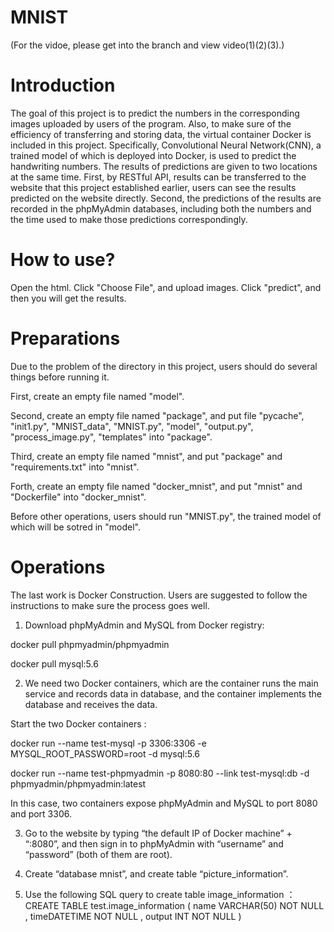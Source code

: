 # MNIST

(For the vidoe, please get into the branch and view video(1)(2)(3).)

# Introduction 
The goal of this project is to predict the numbers in the corresponding images uploaded by users of the program. Also, to make sure of the efficiency of transferring and storing data, the virtual container Docker is included in this project. 
Specifically, Convolutional Neural Network(CNN), a trained model of which is deployed into Docker, is used to predict the handwriting numbers. The results of predictions are given to two locations at the same time. First, by RESTful API, results can be transferred to the website that this project established earlier, users can see the results predicted on the website directly. Second, the predictions of the results are recorded in the phpMyAdmin databases, including both the numbers and the time used to make those predictions correspondingly.

# How to use?
Open the html. Click "Choose File", and upload images. Click "predict", and then you will get the results.

# Preparations
Due to the problem of the directory in this project, users should do several things before running it.

First, create an empty file named "model".

Second, create an empty file named "package", and put file "pycache", "init1.py", "MNIST_data", "MNIST.py", "model", "output.py", "process_image.py", "templates" into "package".

Third, create an empty file named "mnist", and put "package" and "requirements.txt" into "mnist".

Forth, create an empty file named "docker_mnist", and put "mnist" and "Dockerfile" into "docker_mnist".

Before other operations, users should run "MNIST.py", the trained model of which will be sotred in "model".



# Operations
The last work is Docker Construction. Users are suggested to follow the instructions to make sure the process goes well.

1) Download phpMyAdmin and MySQL from Docker registry:

docker pull phpmyadmin/phpmyadmin

docker pull mysql:5.6

2) We need two Docker containers, which are the container runs the main service and records data in database, and the container implements the database and receives the data.

Start the two Docker containers :

docker run --name test-mysql -p 3306:3306 -e MYSQL_ROOT_PASSWORD=root -d mysql:5.6

docker run --name test-phpmyadmin -p 8080:80 --link test-mysql:db -d phpmyadmin/phpmyadmin:latest

In this case, two containers expose phpMyAdmin and MySQL to port 8080 and port 3306.

3) Go to the website by typing “the default IP of Docker machine” + “:8080”, and then sign in to phpMyAdmin with “username” and “password” (both of them are root).

4) Create “database mnist”, and create table “picture_information”.

5) Use the following SQL query to create table image_information ： CREATE TABLE test.image_information ( name VARCHAR(50) NOT NULL , timeDATETIME NOT NULL , output INT NOT NULL )

